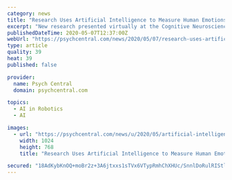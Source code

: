 ```yaml
---
category: news
title: "Research Uses Artificial Intelligence to Measure Human Emotions"
excerpt: "New research presented virtually at the Cognitive Neuroscience Society (CNS) annual meeting shows how data-driven computational methods are being used to explain the most basic human trait – emotions."
publishedDateTime: 2020-05-07T12:37:00Z
webUrl: "https://psychcentral.com/news/2020/05/07/research-uses-artificial-intelligence-to-measure-human-emotions/156281.html"
type: article
quality: 39
heat: 39
published: false

provider:
  name: Psych Central
  domain: psychcentral.com

topics:
  - AI in Robotics
  - AI

images:
  - url: "https://psychcentral.com/news/u/2020/05/artificial-intelligence-facial-large-bigstock-1024x768.jpg"
    width: 1024
    height: 768
    title: "Research Uses Artificial Intelligence to Measure Human Emotions"

secured: "18AdKybKnOQ+moBr2z+3A6jtxxs1sTVx6VTypRmhChXHUc/SnnlDoRulRIStlMZVp9b+0OyPGMi0wFlR7eZenEELrFuKRhraJJXWyicFN6G7tsnVMWYNpq+0YzApTcu5bVUF6NNhykRRoTe+U1N+YPV4sXMG+rq2LbQsKdLbx9NMxVwwaB9BJnAmHHIr4j+jRnMvEF4bXGI36IbFiAsWo2WqbdE7cHl4k2LZd4zeMlcUCZUL/mwQHLLUbWHa/s/PTNkrCoo6Q9wgvnGS/RBGHG6UvhV5UjcFl0Jd6HKvB217JMoXHbhBdpOW29dD74f7IZUCE6HaPTui1T9FW6AUMSfVu2nyRSOK8AQSOCngEhK1cWAHI2MTR2D7xy5va+8P7gQSyjNQ4lDiM8chEjsdIASWzqwHAXyDMGeWClHLwV4GvU7TEeoCjkGz44S1OAI7Pe8MyGnbQAOjsa0CTGzDZsA7ILpcMoOilDHBupF6WWY=;4FpO7hQJPLTPmpux8Q6iUg=="
---
```


